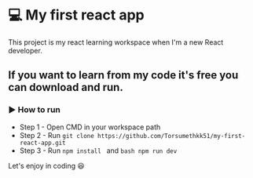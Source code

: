  # 💻 My first react app

This project is my react learning workspace when I'm a new React developer.

## If you want to learn from my code it's free you can download and run.

### ▶️ How to run

+ Step 1 - Open CMD in your workspace path
+ Step 2 - Run ```git clone https://github.com/Torsumethkk51/my-first-react-app.git```
+ Step 3 - Run ```npm install ``` and ```bash npm run dev```

Let's enjoy in coding 😆
